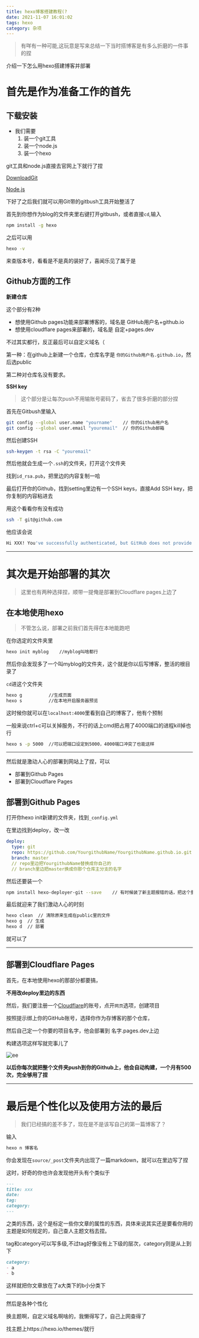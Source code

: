 ```yaml
---
title: hexo博客搭建教程(?
date: 2021-11-07 16:01:02
tags: hexo
category: 杂项
---
```


> 有咩有一种可能,这玩意是写来总结一下当时搭博客是有多么折磨的一件事的捏

介绍一下怎么用hexo搭建博客并部署

<!-- more -->

# 首先是作为准备工作的首先

## 下载安装

- 我们需要
    1. 装一个git工具
    2. 装一个node.js
    3. 装一个hexo

git工具和node.js直接去官网上下就行了捏

[DownloadGit](https://gitforwindows.org/)

[Node.js](https://nodejs.org/en/download/)

下好了之后我们就可以用Git带的gitbush工具开始整活了  

首先到你想作为blog的文件夹里右键打开gitbush，或者直接`cd`,输入

```bash
npm install -g hexo
```

之后可以用

```bash
hexo -v
```

来查版本号，看看是不是真的装好了，喜闻乐见了属于是  



## Github方面的工作

**新建仓库**

这个部分有2种

- 想使用Github pages功能来部署博客的，域名是 GitHub用户名+github.io
- 想使用cloudflare pages来部署的，域名是 自定+pages.dev

不过其实都行，反正最后可以自定义域名（

第一种：在github上新建一个仓库，仓库名字是 `你的Github用户名.github.io`，然后选public

第二种对仓库名没有要求。  



**SSH key**

>  这个部分是让每次push不用输账号密码了，省去了很多折磨的部分捏



首先在Gitbush里输入

```bash
git config --global user.name "yourname" 	// 你的Github用户名
git config --global user.email "youremail"	// 你的Github邮箱
```

然后创建SSH

```bash
ssh-keygen -t rsa -C "youremail"
```

然后他就会生成一个`.ssh`的文件夹，打开这个文件夹

找到`id_rsa.pub`，把里边的内容复制一哈

最后打开你的Github，找到setting里边有一个SSH keys，直接Add SSH key，把你复制的内容粘进去

用这个看看你有没有成功

```bash
ssh -T git@github.com
```

他应该会说

```bash
Hi XXX! You've successfully authenticated, but GitHub does not provide shell access.
```

---

# 其次是开始部署的其次

> 这里也有两种选择捏，顺带一提俺是部署到Cloudflare pages上边了

## 在本地使用hexo

> 不管怎么说，部署之前我们首先得在本地能跑吧

在你选定的文件夹里

```bash
hexo init myblog	//myblog叫啥都行
```

然后你会发现多了一个叫myblog的文件夹，这个就是你以后写博客，整活的根目录了

`cd`进这个文件夹

```bash
hexo g			//生成页面
hexo s			//在本地开启服务器预览
```

这时候你就可以在`localhost:4000`里看到自己的博客了，他有个预制

一般来说ctrl+c可以关掉服务，不行的话上cmd把占用了4000端口的进程kill掉也行

```bash
hexo s -p 5000	//可以把端口设定到5000，4000端口冲突了也能这样
```

----

然后就是激动人心的部署到网站上了捏，可以

- 部署到Github Pages
- 部署到Cloudflare Pages

## 部署到Github Pages

打开你hexo init新建的文件夹，找到`_config.yml`

在里边找到deploy，改一改

```yaml
deploy:
  type: git
  repo: https://github.com/YourgithubName/YourgithubName.github.io.git
  branch: master
  // repo里边把YourgithubName替换成你自己的
  // branch里边把master换成你那个仓库主分支的名字
```

然后还要装一个

```bash
npm install hexo-deployer-git --save	// 有时候装了新主题报错的话，把这个重新装一下就行了捏
```

最后就迎来了我们激动人心的时刻

```bash
hexo clean	// 清除原来生成在public里的文件
hexo g	// 生成
hexo d	// 部署
```

就可以了

---

## 部署到Cloudflare Pages

首先，在本地使用hexo的那部分都要搞，

**不用改deploy里边的东西**

然后，我们要注册一个[Cloudflare](https://dash.cloudflare.com/)的账号，点开`网页`选项，创建项目

按照提示绑上你的GitHub账号，选择你作为存博客的那个仓库，

然后自己定一个你要的项目名字，他会部署到 名字.pages.dev上边

构建选项这样写就完事儿了

![ee](/img/post/hexo.jpg)

**以后你每次就把整个文件夹push到你的Github上，他会自动构建，一个月有500次，完全够用了捏**

---

# 最后是个性化以及使用方法的最后

> 我们已经搞的差不多了，现在是不是该写自己的第一篇博客了？

输入

```bash
hexo n 博客名
```

你会发现在`source/_post`文件夹内出现了一篇markdown，就可以在里边写了捏

这时，好奇的你也许会发现他开头有个类似于

```markdown
---
title: xxx
date: 
tag: 
category: 
---
```

之类的东西，这个是标定一些你文章的属性的东西，具体来说其实还是要看你用的主题是如何规定的，自己查人主题文档去捏。

tag和category可以写多级,不过tag好像没有上下级的层次，category则是从上到下

```markdown
category:
- a
- b
```

这样就把你文章放在了a大类下的b小分类下

---

然后是各种个性化

换主题啊，自定义域名啊啥的，我懒得写了，自己上网查得了

找主题上https://hexo.io/themes/就行

